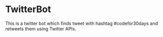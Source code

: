 # TwitterBot
This is a twitter bot which finds tweet with hashtag #codefor30days and retweets them using Twitter APIs.
